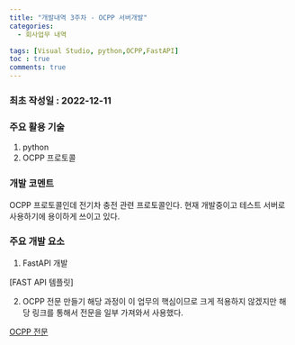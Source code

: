 ```yaml
---
title: "개발내역 3주차 - OCPP 서버개발"
categories:
  - 회사업무 내역

tags: [Visual Studio, python,OCPP,FastAPI]
toc : true
comments: true
---
```


### 최초 작성일 : 2022-12-11


### 주요 활용 기술
1. python
2. OCPP 프로토콜 

### 개발 코멘트
 OCPP 프로토콜인데 전기차 충전 관련 프로토콜인다. 현재 개발중이고 테스트 서버로 사용하기에 용이하게 쓰이고 있다.


### 주요 개발 요소

1. FastAPI 개발

 [FAST API 템플릿]

2. OCPP 전문 만들기
 해당 과정이 이 업무의 핵심이므로 크게 적용하지 않겠지만 해당 링크를 통해서 전문을 일부 가져와서 사용했다.

 [OCPP 전문 ](https://github.com/mobilityhouse/ocpp)

